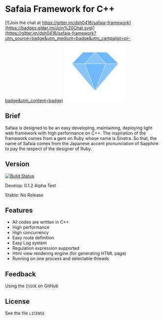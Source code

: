# Safaia Framework for C++

[![Join the chat at https://gitter.im/dsh0416/safaia-framework](https://badges.gitter.im/Join%20Chat.svg)](https://gitter.im/dsh0416/safaia-framework?utm_source=badge&utm_medium=badge&utm_campaign=pr-badge&utm_content=badge)
![Safaia Logo](https://raw.githubusercontent.com/dsh0416/safaia-framework/master/doc/res/logo.png)

## Brief
Safaia is designed to be an easy developing, maintaining, deploying light web framework with high performance on C++. The inspiration of the framework comes from a gem on Ruby whose name is Sinatra. So that, the name of Safaia comes from the Japanese accent pronunciation of Sapphire to pay the respect of the designer of Ruby.

## Version

[![Build Status](https://travis-ci.org/dsh0416/safaia-framework.svg?branch=master)](https://travis-ci.org/dsh0416/safaia-framework)

Develop: 0.1.2 Alpha Test

Stable: No Release

## Features
- All codes are written in C++
- High performance
- High concurrency
- Easy route definition
- Easy Log system
- Regulation expression supported
- Html view rendering engine (for generating HTML page)
- Running on one process and selectable threads

## Feedback
Using the `ISSUE` on GitHub


## License
See the file `LICENSE`